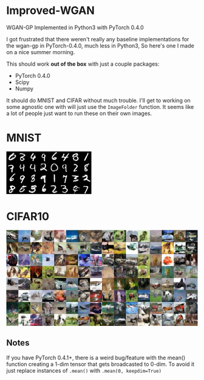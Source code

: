 # Improved-WGAN
WGAN-GP Implemented in Python3 with PyTorch 0.4.0

I got frustrated that there weren't really any baseline implementations for the wgan-gp in PyTorch-0.4.0, much less in Python3, So here's one I made on a nice summer morning. 

This should work **out of the box** with just a couple packages:

* PyTorch 0.4.0
* Scipy
* Numpy


It should do MNIST and CIFAR without much trouble. I'll get to working on some agnostic one with will just use the `ImageFolder` function. It seems like a lot of people just want to run these on their own images. 

# MNIST

![results](images/mnist_results.png)

# CIFAR10

![results](images/cifar_results.png)

## Notes


If you have PyTorch 0.4.1+, there is a weird bug/feature with the mean() function creating a 1-dim tensor that gets broadcasted to 0-dim. To avoid it just replace instances of `.mean()` with `.mean(0, keepdim=True)`
